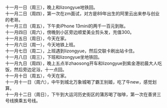 十一月一日（周三），晚上和lizongyue地铁回。</br> 
十一月二日（周四），第一次在zm面试，对方是89年出生的阿里云出来参与创业的老哥。</br> 
十一月三日（周五），下午卖iPhone 13mini的两千一百元到账。</br> 
十一月四日（周六），傍晚到小区旁边顺爱美业剪头发，充值300。</br> 
十一月五日（周日），今天在家。</br> 
十一月六日（周一），今天地铁上班。</br> 
十一月七日（周二），上班遇到lizongyue，然后交联卡刷出站卡住。</br> 
十一月八日（周三），下班和lizongyue坐地铁回。</br> 
十一月九日（周四），晚上五点半zhaosong开车和lizongyue到紫金港初晨大人吃饭，然后旁边足浴，十一点回。</br> 
十一月十日（周五），今天在家。</br> 
十一月十一日（周六），中午到城北万象城喝了霸王别姬，吃了牛new，感觉划算。</br> 
十一月十二日（周日），下午到大运河历史街区的蒲苏喝了咖啡，第一次在善贤三号线换乘五号线。</br> 
